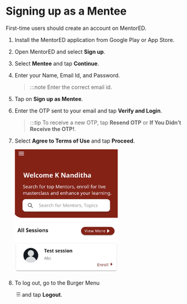 # Signing up as a Mentee


First-time users should create an account on MentorED.


1.  Install the MentorED application from Google Play or App Store.

2.  Open MentorED and select **Sign up**. 

3.  Select **Mentee** and tap **Continue**.

4.  Enter your Name, Email Id, and Password.

    >:::note 
    >Enter the correct email id.


5.  Tap on **Sign up as Mentee**.

6.   Enter the OTP sent to your email and tap **Verify and Login**. 

     >:::tip 
     >To receive a new OTP, tap **Resend OTP** or **If You Didn’t Receive the OTP!**.   
    

7.  Select **Agree to Terms of Use** and tap **Proceed**.

    <div class="screenshot">

    ![homepage](media/homepage.PNG)
    
    </div>
8.  To log out, go to the Burger Menu <div class="inlineImg"> ![burger menu icon](media/burgermenu-icon.png) and tap **Logout**.</div>
